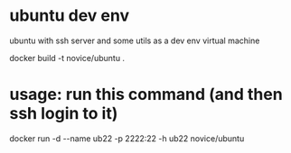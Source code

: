 # ubuntu dev env
ubuntu with ssh server and some utils as a dev env virtual machine

docker build -t novice/ubuntu .

# usage: run this command (and then ssh login to it)
docker run -d --name ub22 -p 2222:22 -h ub22 novice/ubuntu
